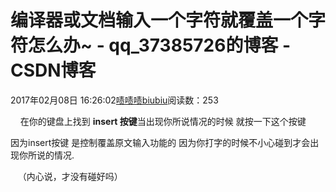 # 编译器或文档输入一个字符就覆盖一个字符怎么办~ - qq_37385726的博客 - CSDN博客





2017年02月08日 16:26:02[啧啧啧biubiu](https://me.csdn.net/qq_37385726)阅读数：253














    在你的键盘上找到 **insert 按键**当出现你所说情况的时候
 就按一下这个按键

因为insert按键 是控制覆盖原文输入功能的 因为你打字的时候不小心碰到才会出现你所说的情况.

   （内心说，才没有碰好吗）



